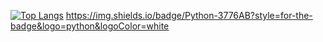 [![Top Langs](https://github-readme-stats.vercel.app/api/top-langs/?username=kimheekimhee&layout=compact)](https://github.com/kimheekimhee/github-readme-stats)
https://img.shields.io/badge/Python-3776AB?style=for-the-badge&logo=python&logoColor=white
